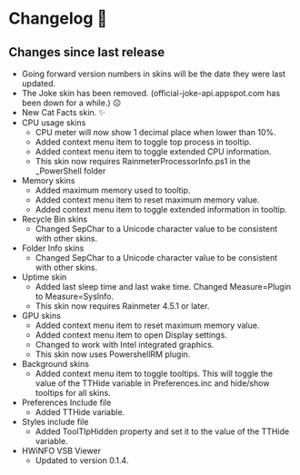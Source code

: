 # Changelog 📝

## Changes since last release

- Going forward version numbers in skins will be the date they were last updated.
- The Joke skin has been removed. (official-joke-api.appspot.com has been down for a while.) ☹
- New Cat Facts skin. ✨
- CPU usage skins
  - CPU meter will now show 1 decimal place when lower than 10%.
  - Added context menu item to toggle top process in tooltip.
  - Added context menu item to toggle extended CPU information.
  - This skin now requires RainmeterProcessorInfo.ps1 in the _PowerShell folder
- Memory skins
  - Added maximum memory used to tooltip.
  - Added context menu item to reset maximum memory value.
  - Added context menu item to toggle extended information in tooltip.
- Recycle Bin skins
  - Changed SepChar to a Unicode character value to be consistent with other skins.
- Folder Info skins
  - Changed SepChar to a Unicode character value to be consistent with other skins.
- Uptime skin
  - Added last sleep time and last wake time. Changed Measure=Plugin to Measure=SysInfo.
  - This skin now requires Rainmeter 4.5.1 or later.
- GPU skins
  - Added context menu item to reset maximum memory value.
  - Added context menu item to open Display settings.
  - Changed to work with Intel integrated graphics.
  - This skin now uses PowershellRM plugin.
- Background skins
  - Added context menu item to toggle tooltips. This will toggle the value of the TTHide variable in Preferences.inc and hide/show tooltips for all skins.
- Preferences Include file
  - Added TTHide variable.
- Styles include file
  - Added ToolTIpHidden property and set it to the value of the TTHide variable.
- HWiNFO VSB Viewer
  - Updated to version 0.1.4.
